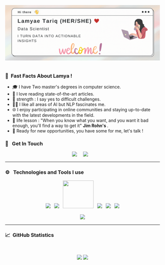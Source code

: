  <img align="right" alt="GIF" src="https://github.com/TARIQ-Lamyae/TARIQ-Lamyae/blob/main/HELLO.gif?raw=true" />  
 &nbsp;&nbsp;&nbsp;

### :pouting_face: &nbsp;Fast Facts About Lamya !

- :mortar_board: I have Two master's degrees in computer science.
- :newspaper: I love reading state-of-the-art articles.
- :muscle: strength : I say yes to difficult challenges.
- :man_technologist: I like all areas of AI but NLP fascinates me.
- :globe_with_meridians: I enjoy participating in online communities and staying up-to-date with the latest developments in the field.
- :dart: life lesson : "When you know what you want, and you want it bad enough, you'll find a way to get it" <strong>Jim Rohn's </strong>.
- :rocket: Ready for new opportunities, you have some for me, let's talk !
### :speech_balloon: &nbsp; Get In Touch 

<p align="center">
  <a href="mailto:lamyae.tariq@usmba.ac.ma?subject=Olá%20Bruno%20Tacca"><img src="https://img.shields.io/badge/gmail-%23D14836.svg?&style=for-the-badge&logo=gmail&logoColor=white" /></a>&nbsp;&nbsp;&nbsp;&nbsp;
  <a href="https://www.linkedin.com/in/lamyae-tariq-0164931a6/"><img src="https://img.shields.io/badge/linkedin-%230077B5.svg?&style=for-the-badge&logo=linkedin&logoColor=white" /></a>&nbsp;&nbsp;&nbsp;&nbsp;
</p>
<hr/>

### :gear: &nbsp; Technologies and Tools I use 
<p align="center">
  <img src="https://upload.wikimedia.org/wikipedia/commons/thumb/1/1d/PyCharm_Icon.svg/2048px-PyCharm_Icon.svg.png" width="100">&nbsp;&nbsp;
  <img src="https://nexenstial.com/assets/images/angular.gif" width="100">&nbsp;&nbsp;
  <img src="https://static.djangoproject.com/img/logos/django-logo-positive.png" width="100", height = "90">&nbsp;&nbsp;
  <img src="https://i.giphy.com/media/KzJkzjggfGN5Py6nkT/200.webp" width="100">&nbsp;&nbsp;
  <img src="https://nexenstial.com/assets/images/java.gif" width="100">&nbsp;&nbsp;
  <img src="https://i.giphy.com/media/IdyAQJVN2kVPNUrojM/200.webp" width="100"><br><br>
  <img src="https://www.python.org/static/community_logos/python-logo-master-v3-TM-flattened.png"/>
</p>
<!--
<p align="center">
<img src="https://media.tenor.com/rbfCybr7QsUAAAAC/anne-hathaway-devil-wears-prada.gif" width="", height = "110">
</p>
-->
<hr/>

### :chart_with_upwards_trend: &nbsp;GitHub Statistics
  <br/>
    <p align="center">
        <img height="137px" src="https://github-readme-streak-stats.herokuapp.com/?user=TARIQ-Lamyae&hide_border=true&theme=nightowl"/>
        <img height="137px" src="https://github-readme-stats.vercel.app/api?username=TARIQ-Lamyae&hide_title=true&hide_border=true&show_icons=true&include_all_commits=true&count_private=true&line_height=21&theme=nightowl" />
    </p>